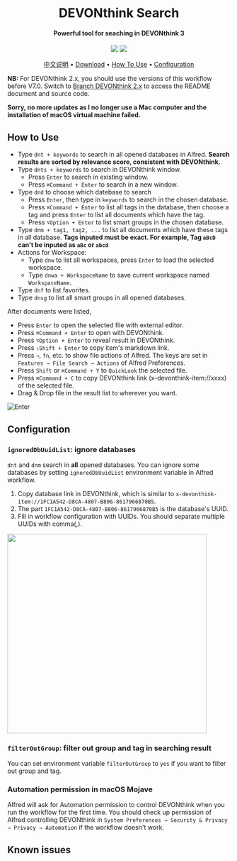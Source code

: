 <h1 align="center">DEVONthink Search</h1>

<h4 align="center">Powerful tool for seaching in DEVONthink 3</h4>

<p align="center">
    <a href="#">
        <img src="https://img.shields.io/github/stars/mpco/AlfredWorkflow-DEVONthink-Search"></a>
    <a href="https://twitter.com/intent/tweet?text=Amazing%20Alfred%20workflow:%20https://github.com/mpco/AlfredWorkflow-Recent-Documents">
        <img src="https://img.shields.io/twitter/url?url=https%3A%2F%2Fgithub.com%2Fmpco%2FAlfredWorkflow-Recent-Documents"></a>
</p>

<p align="center">
    <a href="https://github.com/mpco/AlfredWorkflow-DEVONthink-Search/blob/master/README_CN.md">中文说明</a> •
    <a href="https://github.com/mpco/AlfredWorkflow-DEVONthink-Search/releases">Download</a> •
    <a href="#how-to-use">How To Use</a> •
    <a href="#configuration">Configuration</a>
</p>


**NB:** For DEVONthink 2.x, you should use the versions of this workflow before V7.0. Switch to [Branch DEVONthink 2.x](https://github.com/mpco/AlfredWorkflow-DEVONthink-Search/tree/DEVONthink2.x) to access the README document and source code.

**Sorry, no more updates as I no longer use a Mac computer and the installation of macOS virtual machine failed.**

## How to Use

- Type `dnt + keywords` to search in all opened databases in Alfred. **Search results are sorted by relevance score, consistent with DEVONthink.**
- Type `dnts + keywords` to search in DEVONthink window.
    - Press `Enter` to search in existing window.
    - Press `⌘Command + Enter` to search in a new window. 
- Type `dnd` to choose which datebase to search
    - Press `Enter`, then type in `keywords` to search in the chosen database. 
    - Press `⌘Command + Enter` to list all tags in the database, then choose a tag and press `Enter` to list all documents which have the tag.
    - Press `⌥Option + Enter` to list smart groups in the chosen database.
- Type `dnm + tag1, tag2, ...` to list all documents which have these tags in all database. **Tags inputed must be exact. For example, Tag `aBcD` can't be inputed as `aBc` or `abcd`**
- Actions for Workspace:
    - Type `dnw` to list all workspaces, press `Enter` to load the selected workspace.
    - Type `dnwa + WorkspaceName` to save current workspace named `WorkspaceName`.
- Type `dnf` to list favorites.
- Type `dnsg` to list all smart groups in all opened databases.

After documents were listed,

- Press `Enter` to open the selected file with external editor.
- Press `⌘Command + Enter` to open with DEVONthink.
- Press `⌥Option + Enter` to reveal result in DEVONthink.
- Press `⇧Shift + Enter` to copy item's markdown link.
- Press `→`, `fn`, etc. to show file actions of Alfred. The keys are set in `Features → File Search → Actions` of Alfred Preferences.
- Press `Shift` or `⌘Command + Y` to `QuickLook` the selected file.
- Press `⌘Command + C` to copy DEVONthink link (x-devonthink-item://xxxx) of the selected file.
- Drag & Drop file in the result list to wherever you want.

![Enter](https://user-images.githubusercontent.com/3690653/48790940-73625180-ed2b-11e8-89dc-6bf4f6b9e72a.png)

## Configuration

### `ignoredDbUuidList`: ignore databases

`dnt` and `dnm` search in **all** opened databases. You can ignore some databases by setting `ignoredDbUuidList` environment variable in Alfred workflow.

1. Copy database link in DEVONthink, which is similar to `x-devonthink-item://1FC1A542-D8CA-4807-B806-8617966870B5`.
2. The part `1FC1A542-D8CA-4807-B806-8617966870B5` is the database's UUID.
3. Fill in workflow configuration with UUIDs. You should separate multiple UUIDs with comma(,).

<img src="https://user-images.githubusercontent.com/3690653/48790986-9987f180-ed2b-11e8-8f64-846d96fd26b9.png" width="450">

### `filterOutGroup`: filter out group and tag in searching result

You can set environment variable `filterOutGroup` to `yes` if you want to filter out group and tag.

### Automation permission in macOS Mojave

Alfred will ask for Automation permission to control DEVONthink when you run the workflow for the first time. You should check up permission of Alfred controlling DEVONthink in `System Preferences → Security & Privacy → Privacy → Automation` if the workflow doesn't work.

## Known issues
